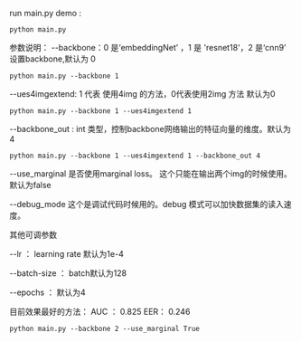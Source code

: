 run  main.py demo :

```
python main.py 
```



参数说明：
--backbone：0 是‘embeddingNet’  ，1 是 'resnet18'，2 是‘cnn9’ 设置backbone,默认为 0 

```
python main.py --backbone 1 
```
--ues4imgextend: 1 代表 使用4img 的方法，0代表使用2img 方法  默认为0

```
python main.py --backbone 1 --ues4imgextend 1
```
--backbone_out : int 类型，控制backbone网络输出的特征向量的维度。默认为4

```
python main.py --backbone 1 --ues4imgextend 1 --backbone_out 4
```
--use_marginal 是否使用marginal loss。 这个只能在输出两个img的时候使用。默认为false

--debug_mode 这个是调试代码时候用的。debug 模式可以加快数据集的读入速度。

其他可调参数

--lr  ： learning rate 默认为1e-4

--batch-size  ： batch默认为128

--epochs ： 默认为4



目前效果最好的方法：
AUC ： 0.825 EER： 0.246

```
python main.py --backbone 2 --use_marginal True
```

